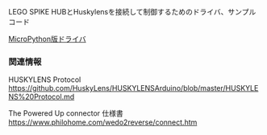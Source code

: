 LEGO SPIKE HUBとHuskylensを接続して制御するためのドライバ、サンプルコード
  
[MicroPython版ドライバ](src/Huskylens.py)




### 関連情報

HUSKYLENS Protocol
https://github.com/HuskyLens/HUSKYLENSArduino/blob/master/HUSKYLENS%20Protocol.md

The Powered Up connector 仕様書
https://www.philohome.com/wedo2reverse/connect.htm
